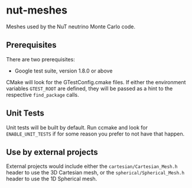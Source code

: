 # nut-meshes

Meshes used by the NuT neutrino Monte Carlo code.


## Prerequisites

There are two prerequisites:
* Google test suite, version 1.8.0 or above

CMake will look for the GTestConfig.cmake files. If either the environment variables `GTEST_ROOT` are defined, they will be passed as a hint to the respective `find_package` calls.

## Unit Tests
Unit tests will be built by default. Run ccmake and look for `ENABLE_UNIT_TESTS` if for some reason you prefer to not have that happen.

## Use by external projects

External projects would include either the `cartesian/Cartesian_Mesh.h` header to use the 3D Cartesian mesh, or the `spherical/Spherical_Mesh.h` header to use the 1D Spherical mesh.
